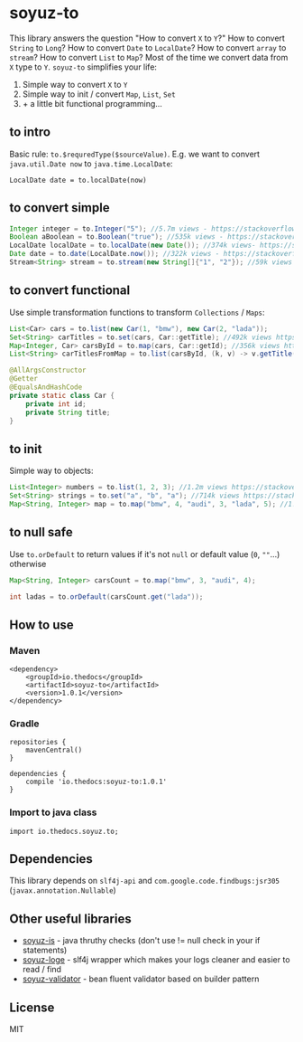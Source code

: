 # soyuz-to
This library answers the question "How to convert `X` to `Y`?" How to convert `String` to `Long`? How to convert `Date` to `LocalDate`? How to convert `array` to `stream`? How to convert `List` to `Map`?
Most of the time we convert data from `X` type to `Y`. `soyuz-to` simplifies your life:

1. Simple way to convert `X` to `Y`
2. Simple way to init / convert `Map`, `List`, `Set`
3. \+ a little bit functional programming...

## to intro
Basic rule: `to.$requredType($sourceValue)`. E.g. we want to convert `java.util.Date now` to `java.time.LocalDate`:
```
LocalDate date = to.localDate(now)
```

## to convert simple
```java
Integer integer = to.Integer("5"); //5.7m views - https://stackoverflow.com/q/5585779/716027
Boolean aBoolean = to.Boolean("true"); //535k views - https://stackoverflow.com/q/1538755/716027
LocalDate localDate = to.localDate(new Date()); //374k views- https://stackoverflow.com/q/21242110/716027
Date date = to.date(LocalDate.now()); //322k views - https://stackoverflow.com/q/22929237/716027
Stream<String> stream = to.stream(new String[]{"1", "2"}); //59k views - https://stackoverflow.com/q/27888429/716027
```


## to convert functional
Use simple transformation functions to transform `Collections` / `Maps`:
```java
List<Car> cars = to.list(new Car(1, "bmw"), new Car(2, "lada"));
Set<String> carTitles = to.set(cars, Car::getTitle); //492k views https://stackoverflow.com/q/1429860/716027
Map<Integer, Car> carsById = to.map(cars, Car::getId); //356k views https://stackoverflow.com/q/4138364/716027
List<String> carTitlesFromMap = to.list(carsById, (k, v) -> v.getTitle()); //662k views https://stackoverflow.com/q/1026723/716027

@AllArgsConstructor
@Getter
@EqualsAndHashCode
private static class Car {
    private int id;
    private String title;
}
```

## to init
Simple way to objects:
```java
List<Integer> numbers = to.list(1, 2, 3); //1.2m views https://stackoverflow.com/q/13395114/716027
Set<String> strings = to.set("a", "b", "a"); //714k views https://stackoverflow.com/q/2041778/716027
Map<String, Integer> map = to.map("bmw", 4, "audi", 3, "lada", 5); //1.1m + 800k views https://stackoverflow.com/q/6802483/716027 + https://stackoverflow.com/q/507602/716027
```


## to null safe
Use `to.orDefault` to return values if it's not `null` or default value (`0`, `""`...) otherwise
```java
Map<String, Integer> carsCount = to.map("bmw", 3, "audi", 4);

int ladas = to.orDefault(carsCount.get("lada"));
```

## How to use
### Maven
```
<dependency>
    <groupId>io.thedocs</groupId>
    <artifactId>soyuz-to</artifactId>
    <version>1.0.1</version>
</dependency>
```

### Gradle
```
repositories {
    mavenCentral()
}

dependencies {
    compile 'io.thedocs:soyuz-to:1.0.1'
}
```

### Import to java class
```
import io.thedocs.soyuz.to;
```

## Dependencies
This library depends on `slf4j-api` and `com.google.code.findbugs:jsr305` (`javax.annotation.Nullable`)

## Other useful libraries
- [soyuz-is](https://github.com/thedocs-io/soyuz-is) - java thruthy checks (don't use != null check in your if statements)
- [soyuz-loge](https://github.com/thedocs-io/soyuz-loge) - slf4j wrapper which makes your logs cleaner and easier to read / find
- [soyuz-validator](https://github.com/thedocs-io/soyuz-validator) - bean fluent validator based on builder pattern

## License
MIT
